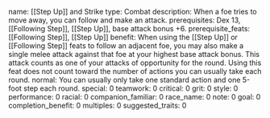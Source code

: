 name: [[Step Up]] and Strike
type: Combat
description: When a foe tries to move away, you can follow and make an attack.
prerequisites: Dex 13, [[Following Step]], [[Step Up]], base attack bonus +6.
prerequisite_feats: [[Following Step]], [[Step Up]]
benefit: When using the [[Step Up]] or [[Following Step]] feats to follow an adjacent foe, you may also make a single melee attack against that foe at your highest base attack bonus. This attack counts as one of your attacks of opportunity for the round. Using this feat does not count toward the number of actions you can usually take each round.
normal: You can usually only take one standard action and one 5-foot step each round.
special: 0
teamwork: 0
critical: 0
grit: 0
style: 0
performance: 0
racial: 0
companion_familiar: 0
race_name: 0
note: 0
goal: 0
completion_benefit: 0
multiples: 0
suggested_traits: 0
